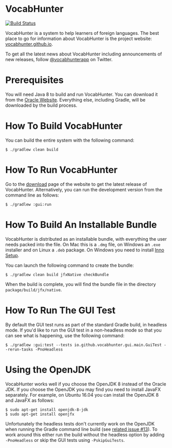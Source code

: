 # VocabHunter

[![Build Status](https://travis-ci.org/VocabHunter/VocabHunter.svg?branch=master)](https://travis-ci.org/VocabHunter/VocabHunter)

VocabHunter is a system to help learners of foreign languages.  The best place to go for information about VocabHunter is the project website: [vocabhunter.github.io](http://vocabhunter.github.io/).

To get all the latest news about VocabHunter including announcements of new releases, follow [@vocabhunterapp](https://twitter.com/vocabhunterapp) on Twitter.

# Prerequisites

You will need Java 8 to build and run VocabHunter.  You can download it from the [Oracle Website](http://www.oracle.com/technetwork/java/javase/downloads/index.html).  Everything else, including Gradle, will be downloaded by the build process.

# How To Build VocabHunter

You can build the entire system with the following command:
~~~
$ ./gradlew clean build
~~~

# How To Run VocabHunter

Go to the [download](http://vocabhunter.github.io/download/) page of the website to get the latest release of VocabHunter.  Alternatively, you can run the development version from the command line as follows:
~~~
$ ./gradlew :gui:run
~~~

# How To Build An Installable Bundle

VocabHunter is distributed as an installable bundle, with everything the user needs packed into the file.  On Mac this is a `.dmg` file, on Windows an `.exe` installer and on Linux a `.deb` package.  On Windows you need to install [Inno Setup](http://www.jrsoftware.org/isdl.php).

You can launch the following command to create the bundle:
~~~
$ ./gradlew clean build jfxNative checkBundle
~~~

When the build is complete, you will find the bundle file in the directory `package/build/jfx/native`.

# How To Run The GUI Test

By default the GUI test runs as part of the standard Gradle build, in headless mode.  If you'd like to run the GUI test in a non-headless mode so that you can see what is happening, use the following command:
~~~
$ ./gradlew :gui:test --tests io.github.vocabhunter.gui.main.GuiTest --rerun-tasks -PnoHeadless
~~~

# Using the OpenJDK

VocabHunter works well if you choose the OpenJDK 8 instead of the Oracle JDK.  If you choose the OpenJDK you may find you need to install JavaFX separately.  For example, on Ubuntu 16.04 you can install the OpenJDK 8 and JavaFX as follows:
~~~
$ sudo apt-get install openjdk-8-jdk
$ sudo apt-get install openjfx
~~~

Unfortunately the headless tests don't currently work on the OpenJDK when running the Gradle command line build (see [related issue #13](../../issues/13)).   To work around this either run the build without the headless option by adding `-PnoHeadless` or skip the GUI tests using `-PskipGuiTests`.
